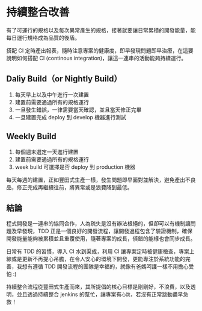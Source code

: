 持續整合改善
============

有了可運行的規格以及每次異常產生的規格，接著就要讓日常累積的開發能量，能每日運行規格成為品質的後盾。

搭配 CI 定時產出報表，隨時注意專案的健康度，即早發現問題即早治療，在這要說明如何搭配 CI (continous integration)，讓這一連串的活動能夠持續運行。

Daliy Build（or Nightly Build）
-------------------------------

1.	每天早上以及中午進行一次建置
2.	建置前需要通過所有的規格運行
3.	一旦發生錯誤，一律需要當天確認，並且當天修正完畢
4.	一旦建置完成 deploy 到 develop 機器進行測試

Weekly Build
-------------

1.	每個週末選定一天進行建置
2.	建置前需要通過所有的規格運行
3.	week build 可選擇是否 deploy 到 production 機器

每天每週的建置，正如豐田式生產一樣，發生問題即早面對並解決，避免產出不良品，修正完成再繼續往前，將異常或是浪費降到最低。

結論
----

程式開發是一連串的協同合作，人為疏失是沒有辦法根絕的，但卻可以有機制讓問題及早發現，TDD 正是一個良好的開發流程，讓開發過程包含了驗證機制，確保開發能量能夠被累積並且重覆使用，隨著專案的成長，偵錯的能樣也會同步成長。

日常有 TDD 的習慣，導入 CI 水到渠成，利用 CI 讓專案定時被健康檢查，專案上線或是更新不再提心吊膽，在令人安心的環境下開發，更能專注於系統功能的完善，我想有遵循 TDD 開發流程的團隊是幸福的，就像有爸媽呵護一樣不用擔心受怕 :)

持續整合流程從豐田式生產而來，其所提倡的核心目標是剛剛好，不浪費，以及透明，並且透過持續整合 jenkins 的幫忙，讓專案有`心跳`，若沒有正常跳動盡早急救！
